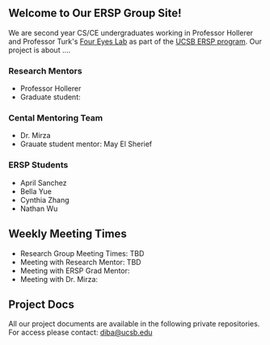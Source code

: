 ## Welcome to Our ERSP Group Site!

We are second year CS/CE undergraduates working in Professor Hollerer and Professor Turk's [Four Eyes Lab](http://ilab.cs.ucsb.edu/) as part of the [UCSB ERSP program](https://sites.google.com/site/erspucsb/home).  Our project is about ....

### Research Mentors
* Professor Hollerer
* Graduate student:

### Cental Mentoring Team
* Dr. Mirza
* Grauate student mentor: May El Sherief 

### ERSP Students
* April Sanchez
* Bella Yue
* Cynthia Zhang
* Nathan Wu  


## Weekly Meeting Times

* Research Group Meeting Times: TBD
* Meeting with Research Mentor: TBD
* Meeting with ERSP Grad Mentor:
* Meeting with Dr. Mirza:



## Project Docs
All our project documents are available in the following private repositories. For access please contact: diba@ucsb.edu
